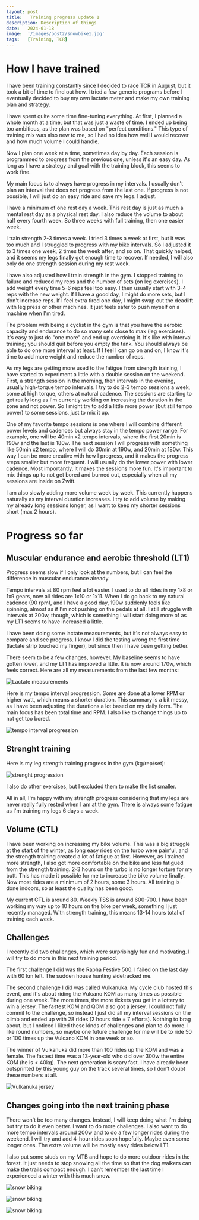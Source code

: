```yaml
---
layout: post
title:   Training progress update 1
description: Description of things
date:   2024-01-18
image:  '/images/post2/snowbike1.jpg'
tags:   [Training, TCR]
---
```



# How I have trained
I have been training constantly since I decided to race TCR in August, but it took a bit of time to find out how. I tried a few generic programs before I eventually decided to buy my own lactate meter and make my own training plan and strategy.

I have spent quite some time fine-tuning everything. At first, I planned a whole month at a time, but that was just a waste of time. I ended up being too ambitious, as the plan was based on "perfect conditions." This type of training mix was also new to me, so I had no idea how well I would recover and how much volume I could handle. 

Now I plan one week at a time, sometimes day by day. Each session is programmed to progress from the previous one, unless it's an easy day. As long as I have a strategy and goal with the training block, this seems to work fine.

My main focus is to always have progress in my intervals. I usually don't plan an interval that does not progress from the last one. If progress is not possible, I will just do an easy ride and save my legs. I adjust. 

I have a minimum of one rest day a week. This rest day is just as much a mental rest day as a physical rest day. I also reduce the volume to about half every fourth week. So three weeks with full training, then one easier week.

I train strength 2-3 times a week. I tried 3 times a week at first, but it was too much and I struggled to progress with my bike intervals. So I adjusted it to 3 times one week, 2 times the week after, and so on. That quickly helped, and it seems my legs finally got enough time to recover. If needed, I will also only do one strength session during my rest week.

I have also adjusted how I train strength in the gym. I stopped training to failure and reduced my reps and the number of sets (on leg exercises). I add weight every time 5-6 reps feel too easy. I then usually start with 3-4 reps with the new weight. If I have a good day, I might do more sets, but I don't increase reps. If I feel extra tired one day, I might swap out the deadlift with leg press or other machines. It just feels safer to push myself on a machine when I'm tired.

The problem with being a cyclist in the gym is that you have the aerobic capacity and endurance to do so many sets close to max (leg exercises). It's easy to just do "one more" and end up overdoing it. It's like with interval training; you should quit before you empty the tank. You should always be able to do one more interval at least. If I feel I can go on and on, I know it's time to add more weight and reduce the number of reps.

As my legs are getting more used to the fatigue from strength training, I have started to experiment a little with a double session on the weekend. First, a strength session in the morning, then intervals in the evening, usually high-torque tempo intervals. I try to do 2-3 tempo sessions a week, some at high torque, others at natural cadence. The sessions are starting to get really long as I'm currently working on increasing the duration in the zone and not power. So I might try to add a little more power (but still tempo power) to some sessions, just to mix it up.

One of my favorite tempo sessions is one where I will combine different power levels and cadences but always stay in the tempo power range. For example, one will be 40min x2 tempo intervals, where the first 20min is 190w and the last is 180w. The next session I will progress with something like 50min x2 tempo, where I will do 30min at 190w, and 20min at 180w. This way I can be more creative with how I progress, and it makes the progress steps smaller but more frequent. I will usually do the lower power with lower cadence. Most importantly, it makes the sessions more fun. It's important to mix things up to not get bored and burned out, especially when all my sessions are inside on Zwift.

I am also slowly adding more volume week by week. This currently happens naturally as my interval duration increases. I try to add volume by making my already long sessions longer, as I want to keep my shorter sessions short (max 2 hours).


# Progress so far



## Muscular endurance and aerobic threshold (LT1)
Progress seems slow if I only look at the numbers, but I can feel the difference in muscular endurance already.

Tempo intervals at 80 rpm feel a lot easier. I used to do all rides in my 1x8 or 1x9 gears, now all rides are 1x10 or 1x11. When I do go back to my natural cadence (90 rpm), and I have a good day, 190w suddenly feels like spinning, almost as if I'm not pushing on the pedals at all. I still struggle with intervals at 200w, though, which is something I will start doing more of as my LT1 seems to have increased a little.

I have been doing some lactate measurements, but it's not always easy to compare and see progress. I know I did the testing wrong the first time (lactate strip touched my finger), but since then I have been getting better.

There seem to be a few changes, however. My baseline seems to have gotten lower, and my LT1 has improved a little. It is now around 170w, which feels correct. Here are all my measurements from the last few months:

![Lactate measurements](/images/post2/laktat.PNG)


Here is my tempo interval progression. Some are done at a lower RPM or higher watt, which means a shorter duration. This summary is a bit messy, as I have been adjusting the durations a lot based on my daily form. The main focus has been total time and RPM. I also like to change things up to not get too bored.

![tempo interval progression](/images/post2/tempo2.PNG)



## Strenght training
Here is my leg strength training progress in the gym (kg/rep/set):

![strenght progression](/images/post2/strenght.PNG)

I also do other exercises, but I excluded them to make the list smaller.

All in all, I'm happy with my strength progress considering that my legs are never really fully rested when I am at the gym. There is always some fatigue as I'm training my legs 6 days a week.



## Volume (CTL)
I have been working on increasing my bike volume. This was a big struggle at the start of the winter, as long easy rides on the turbo were painful, and the strength training created a lot of fatigue at first. However, as I trained more strength, I also got more comfortable on the bike and less fatigued from the strength training. 2-3 hours on the turbo is no longer torture for my butt. This has made it possible for me to increase the bike volume finally. Now most rides are a minimum of 2 hours, some 3 hours. All training is done indoors, so at least the quality has been good.

My current CTL is around 80. Weekly TSS is around 600-700. I have been working my way up to 10 hours on the bike per week, something I just recently managed. With strength training, this means 13-14 hours total of training each week.



## Challenges

I recently did two challenges, which were surprisingly fun and motivating. I will try to do more in this next training period.

The first challenge I did was the Rapha Festive 500. I failed on the last day with 60 km left. The sudden house hunting sidetracked me.

The second challenge I did was called Vulkanuka. My cycle club hosted this event, and it's about riding the Vulcano KOM as many times as possible during one week. The more times, the more tickets you get in a lottery to win a jersey. The fastest KOM and QOM also got a jersey. I could not fully commit to the challenge, so instead I just did all my interval sessions on the climb and ended up with 28 rides (2 hours ride = 7 efforts). Nothing to brag about, but I noticed I liked these kinds of challenges and plan to do more. I like round numbers, so maybe one future challenge for me will be to ride 50 or 100 times up the Vulcano KOM in one week or so.

The winner of Vulkanuka did more than 100 rides up the KOM and was a female. The fastest time was a 13-year-old who did over 300w the entire KOM (he is < 40kg). The next generation is scary fast. I have already been outsprinted by this young guy on the track several times, so I don’t doubt these numbers at all.


![Vulkanuka jersey](/images/post2/vulkanuka.jpg)


## Changes going into the next training phase

There won't be too many changes. Instead, I will keep doing what I'm doing but try to do it even better. I want to do more challenges. I also want to do more tempo intervals around 200w and to do a few longer rides during the weekend. I will try and add 4-hour rides soon hopefully. Maybe even some longer ones. The extra volume will be mostly easy rides below LT1.

I also put some studs on my MTB and hope to do more outdoor rides in the forest. It just needs to stop snowing all the time so that the dog walkers can make the trails compact enough. I can’t remember the last time I experienced a winter with this much snow.

![snow biking](/images/post2/snowbike2.jpg)

![snow biking](/images/post2/snowbike1.jpg)

![snow biking](/images/post2/snowbike3.jpg)